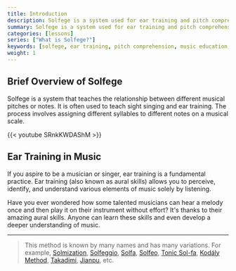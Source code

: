 ```yaml
---
title: Introduction
description: Solfege is a system used for ear training and pitch comprehension.
summary: Solfege is a system used for ear training and pitch comprehension.
categories: [lessons]
series: ["What is Solfege?"]
keywords: [solfege, ear training, pitch comprehension, music education, do re mi, solmization, solfeggio, solfa, solfeo, tonic sol-fa, kodály method, takadimi, jianpu, musical notation, harmony, melody, musician, music theory]
weight: 1
---
```


## Brief Overview of Solfege

Solfege is a system that teaches the relationship between different musical pitches or notes.
It is often used to teach sight singing and ear training. The process involves assigning different
syllables to different notes on a musical scale.

{{< youtube SRnkKWDAShM >}}


## Ear Training in Music

If you aspire to be a musician or singer, ear training is a fundamental practice.
Ear training (also known as aural skills) allows you to perceive, identify, and understand various elements of music solely by listening.

Have you ever wondered how some talented musicians can hear a melody once and then play it on their instrument without effort?
It's thanks to their amazing aural skills. Anyone can learn these skills and even develop a deeper understanding
of music.

---

> This method is known by many names and has many variations. For example,
[Solmization](https://en.wikipedia.org/wiki/Solmization),
[Solfeggio](https://en.wikipedia.org/wiki/Solf%C3%A8ge),
[Solfa](https://en.wikipedia.org/wiki/Solf%C3%A8ge),
[Solfeo](https://en.wikipedia.org/wiki/Solf%C3%A8ge),
[Tonic Sol-fa](https://en.wikipedia.org/wiki/Tonic_sol-fa),
[Kodály Method](https://en.wikipedia.org/wiki/Kod%C3%A1ly_method),
[Takadimi](https://en.wikipedia.org/wiki/Takadimi),
[Jianpu](https://en.wikipedia.org/wiki/Numbered_musical_notation),
etc.
